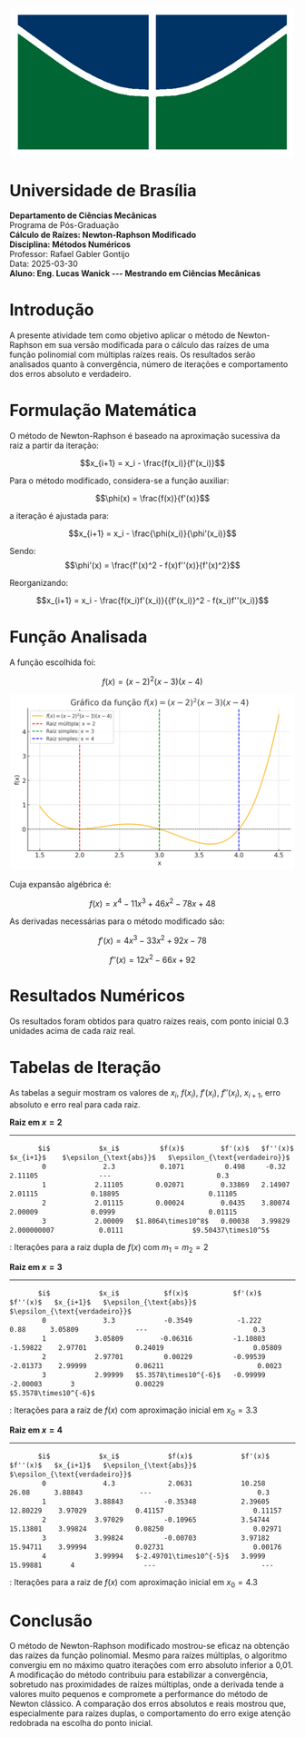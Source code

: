 <p align="center">
  <img src="img/unb_bandeira.png" alt="Logo UnB" width="500"/>
</p>

# Universidade de Brasília
**Departamento de Ciências Mecânicas**\
Programa de Pós-Graduação\
**Cálculo de Raízes: Newton-Raphson Modificado**\
**Disciplina: Métodos Numéricos**\
Professor: Rafael Gabler Gontijo\
Data: 2025-03-30\
**Aluno: Eng. Lucas Wanick --- Mestrando em Ciências Mecânicas**


# Introdução

A presente atividade tem como objetivo aplicar o método de
Newton-Raphson em sua versão modificada para o cálculo das raízes de uma
função polinomial com múltiplas raízes reais. Os resultados serão
analisados quanto à convergência, número de iterações e comportamento
dos erros absoluto e verdadeiro.

# Formulação Matemática

O método de Newton-Raphson é baseado na aproximação sucessiva da raiz a
partir da iteração:

$$x_{i+1} = x_i - \frac{f(x_i)}{f'(x_i)}$$

Para o método modificado, considera-se a função auxiliar:

$$\phi(x) = \frac{f(x)}{f'(x)}$$

a iteração é ajustada para:

$$x_{i+1} = x_i - \frac{\phi(x_i)}{\phi'(x_i)}$$

Sendo: $$\phi'(x) = \frac{f'(x)^2 - f(x)f''(x)}{f'(x)^2}$$

Reorganizando:

$$x_{i+1} = x_i - \frac{f(x_i)f'(x_i)}{{f'(x_i)}^2 - f(x_i)f''(x_i)}$$

# Função Analisada

A função escolhida foi:

$$f(x) = (x - 2)^2(x - 3)(x - 4)$$

<p align="center">
  <img src="img/f(x)_plot.png" alt="Função do Polinômio $f(x)$" width="500"/>
</p>

Cuja expansão algébrica é:

$$f(x) = x^4 - 11x^3 + 46x^2 - 78x + 48$$

As derivadas necessárias para o método modificado são:

$$f'(x) = 4x^3 - 33x^2 + 92x - 78$$

$$f''(x) = 12x^2 - 66x + 92$$

# Resultados Numéricos

Os resultados foram obtidos para quatro raízes reais, com ponto inicial
0.3 unidades acima de cada raiz real.

# Tabelas de Iteração

As tabelas a seguir mostram os valores de $x_i$, $f(x_i)$, $f'(x_i)$,
$f''(x_i)$, $x_{i+1}$, erro absoluto e erro real para cada raiz.

   **Raiz em $x = 2$**                                                                                              
  --------------------- --------- -------------------- --------- ---------- ------------- ------------------------- --------------------------------
           $i$            $x_i$          $f(x)$         $f'(x)$   $f''(x)$    $x_{i+1}$    $\epsilon_{\text{abs}}$   $\epsilon_{\text{verdadeiro}}$
            0              2.3           0.1071          0.498     -0.32       2.11105               ---                          0.3
            1            2.11105        0.02071         0.33869   2.14907      2.01115             0.18895                      0.11105
            2            2.01115        0.00024         0.0435    3.80074      2.00009             0.0999                       0.01115
            3            2.00009   $1.8064\times10^8$   0.00038   3.99829    2.000000007           0.0111                 $9.50437\times10^5$

  : Iterações para a raiz dupla de $f(x)$ com $m_1 = m_2 = 2$

   **Raiz em $x = 3$**                                                                                                
  --------------------- --------- ----------------------- ---------- ---------- ----------- ------------------------- --------------------------------
           $i$            $x_i$           $f(x)$           $f'(x)$    $f''(x)$   $x_{i+1}$   $\epsilon_{\text{abs}}$   $\epsilon_{\text{verdadeiro}}$
            0              3.3            -0.3549           -1.222      0.88      3.05809              ---                          0.3
            1            3.05809         -0.06316          -1.10803   -1.59822    2.97701            0.24019                      0.05809
            2            2.97701          0.00229          -0.99539   -2.01373    2.99999            0.06211                       0.0023
            3            2.99999   $5.3578\times10^{-6}$   -0.99999   -2.00003       3               0.00229               $5.3578\times10^{-6}$

  : Iterações para a raiz de $f(x)$ com aproximação inicial em
  $x_0 = 3.3$

   **Raiz em $x = 4$**                                                                                                 
  --------------------- --------- ------------------------- --------- ---------- ----------- ------------------------- --------------------------------
           $i$            $x_i$            $f(x)$            $f'(x)$   $f''(x)$   $x_{i+1}$   $\epsilon_{\text{abs}}$   $\epsilon_{\text{verdadeiro}}$
            0              4.3             2.0631            10.258     26.08      3.88843              ---                          0.3
            1            3.88843          -0.35348           2.39605   12.80229    3.97029            0.41157                      0.11157
            2            3.97029          -0.10965           3.54744   15.13801    3.99824            0.08250                      0.02971
            3            3.99824          -0.00703           3.97182   15.94711    3.99994            0.02731                      0.00176
            4            3.99994   $-2.49701\times10^{-5}$   3.9999    15.99881       4                 ---                          ---

  : Iterações para a raiz de $f(x)$ com aproximação inicial em
  $x_0 = 4.3$

# Conclusão

O método de Newton-Raphson modificado mostrou-se eficaz na obtenção das
raízes da função polinomial. Mesmo para raízes múltiplas, o algoritmo
convergiu em no máximo quatro iterações com erro absoluto inferior a
0,01. A modificação do método contribuiu para estabilizar a
convergência, sobretudo nas proximidades de raízes múltiplas, onde a
derivada tende a valores muito pequenos e compromete a performance do
método de Newton clássico. A comparação dos erros absolutos e reais
mostrou que, especialmente para raízes duplas, o comportamento do erro
exige atenção redobrada na escolha do ponto inicial.

